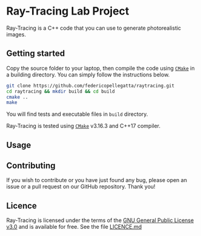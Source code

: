 # Ray-Tracing Lab Project
Ray-Tracing is a C++ code that you can use to generate photorealistic images.

## Getting started
Copy the source folder to your laptop, then compile the code using [`CMake`](https://cmake.org/) in a building directory. You can simply follow the instructions below.
``` sh
git clone https://github.com/federicopellegatta/raytracing.git
cd raytracing && mkdir build && cd build
cmake ..
make
```
You will find tests and executable files in `build` directory. 

Ray-Tracing is tested using [`CMake`](https://cmake.org/) v3.16.3 and C++17 compiler. 

## Usage

## Contributing
If you wish to contribute or you have just found any bug, please open an issue or a pull request on our GitHub repository. Thank you!

## Licence
Ray-Tracing is licensed under the terms of the [GNU General Public License v3.0](https://www.gnu.org/licenses/gpl-3.0.html) and is available for free. See the file [LICENCE.md](https://github.com/federicopellegatta/raytracing/blob/master/LICENCE.md)
